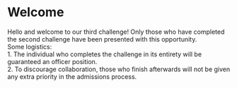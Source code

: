 # Welcome
Hello and welcome to our third challenge! Only those who have completed the second challenge have been presented with this opportunity. 
<br />Some logistics: <br />1. The individual who completes the challenge in its entirety will be guaranteed an officer position. 
<br />2. To discourage collaboration, those who finish afterwards will not be given any extra priority in the admissions process.

